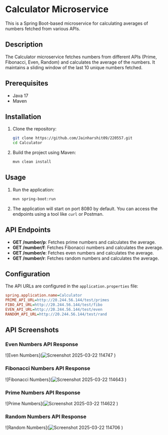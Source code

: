 ﻿# Calculator Microservice

This is a Spring Boot-based microservice for calculating averages of numbers fetched from various APIs.

## Description

The Calculator microservice fetches numbers from different APIs (Prime, Fibonacci, Even, Random) and calculates the average of the numbers. It maintains a sliding window of the last 10 unique numbers fetched.

## Prerequisites

- Java 17
- Maven

## Installation

1. Clone the repository:
    ```sh
    git clone https://github.com/Jainharshit09/220557.git
    cd Calculator
    ```

2. Build the project using Maven:
    ```sh
    mvn clean install
    ```

## Usage

1. Run the application:
    ```sh
    mvn spring-boot:run
    ```

2. The application will start on port 8080 by default. You can access the endpoints using a tool like `curl` or Postman.

## API Endpoints

- **GET /number/p**: Fetches prime numbers and calculates the average.
- **GET /number/f**: Fetches Fibonacci numbers and calculates the average.
- **GET /number/e**: Fetches even numbers and calculates the average.
- **GET /number/r**: Fetches random numbers and calculates the average.

## Configuration

The API URLs are configured in the `application.properties` file:

```ini
spring.application.name=Calculator
PRIME_API_URL=http://20.244.56.144/test/primes
FIBO_API_URL=http://20.244.56.144/test/fibo
EVEN_API_URL=http://20.244.56.144/test/even
RANDOM_API_URL=http://20.244.56.144/test/rand

```
## API Screenshots

### Even Numbers API Response
![Even Numbers](![Screenshot 2025-03-22 114747](https://github.com/user-attachments/assets/203ee894-07d7-414d-b25f-cc803d8a8f64)
)

### Fibonacci Numbers API Response
![Fibonacci Numbers](![Screenshot 2025-03-22 114643](https://github.com/user-attachments/assets/94846b71-c94f-409d-96ef-4ceefade8fce)
)

### Prime Numbers API Response
![Prime Numbers](![Screenshot 2025-03-22 114622](https://github.com/user-attachments/assets/1514226e-f303-4b18-8afe-f5a0bd62a47c)
)

### Random Numbers API Response
![Random Numbers](![Screenshot 2025-03-22 114706](https://github.com/user-attachments/assets/43ff8a8f-f0c2-4110-9eb6-3cafd93da195)
)


